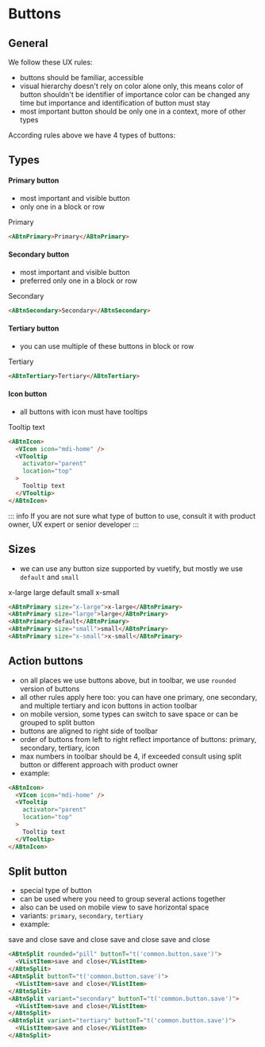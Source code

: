 <script setup>
import { VBtn } from 'vuetify/components/VBtn';
import { VIcon } from 'vuetify/components/VIcon';
import { VListItem } from 'vuetify/components/VList';
import { VTooltip } from 'vuetify/components/VTooltip'; 
import AActionCloseButton from "../../src/components/buttons/action/AActionCloseButton.vue";
import AActionSaveButton from "../../src/components/buttons/action/AActionSaveButton.vue";
import ABtnSplit from "../../src/components/buttons/ABtnSplit.vue";
</script>

# Buttons

## General

We follow these UX rules:
- buttons should be familiar, accessible
- visual hierarchy doesn't rely on color alone only, this means color of button shouldn't be identifier of importance color can be changed any time but importance and identification of button must stay
- most important button should be only one in a context, more of other types

According rules above we have 4 types of buttons:

## Types

#### Primary button

- most important and visible button
- only one in a block or row

<VBtn class="my-2" color="primary" variant="flat">Primary</VBtn>

```html
<ABtnPrimary>Primary</ABtnPrimary>
```

#### Secondary button

- most important and visible button
- preferred only one in a block or row

<VBtn class="my-2" color="primary" variant="outlined">Secondary</VBtn>

```html
<ABtnSecondary>Secondary</ABtnSecondary>
```

#### Tertiary button

- you can use multiple of these buttons in block or row

<VBtn class="my-2" color="primary" variant="text">Tertiary</VBtn>

```html
<ABtnTertiary>Tertiary</ABtnTertiary>
```

#### Icon button

- all buttons with icon must have tooltips

<VBtn class="my-2" variant="text" icon="mdi-cog">
  <VIcon icon="mdi-home" />
  <VTooltip
    activator="parent"
    location="top"
  >
    Tooltip text
  </VTooltip>
</VBtn>

```html
<ABtnIcon>
  <VIcon icon="mdi-home" />
  <VTooltip
    activator="parent"
    location="top"
  >
    Tooltip text
  </VTooltip>
</ABtnIcon>
```

::: info
If you are not sure what type of button to use, consult it with product owner, UX expert or senior developer
:::

## Sizes

- we can use any button size supported by vuetify, but mostly we use `default` and `small`

<VBtn class="my-2 mr-2" color="primary" variant="flat" size="x-large">x-large</VBtn>
<VBtn class="my-2 mr-2" color="primary" variant="flat" size="large">large</VBtn>
<VBtn class="my-2 mr-2" color="primary" variant="flat" size="default">default</VBtn>
<VBtn class="my-2 mr-2" color="primary" variant="flat" size="small">small</VBtn>
<VBtn class="my-2" color="primary" variant="flat" size="x-small">x-small</VBtn>

```html
<ABtnPrimary size="x-large">x-large</ABtnPrimary>
<ABtnPrimary size="large">large</ABtnPrimary>
<ABtnPrimary>default</ABtnPrimary>
<ABtnPrimary size="small">small</ABtnPrimary>
<ABtnPrimary size="x-small">x-small</ABtnPrimary>
```

## Action buttons

- on all places we use buttons above, but in toolbar, we use `rounded` version of buttons
- all other rules apply here too: you can have one primary, one secondary, and multiple tertiary and icon buttons in action toolbar
- on mobile version, some types can switch to save space or can be grouped to split button
- buttons are aligned to right side of toolbar
- order of buttons from left to right reflect importance of buttons: primary, secondary, tertiary, icon
- max numbers in toolbar should be 4, if exceeded consult using split button or different approach with product owner
- example:

<AActionSaveButton class="my-2 mr-2" />
<AActionCloseButton class="my-2" />

```html
<ABtnIcon>
  <VIcon icon="mdi-home" />
  <VTooltip
    activator="parent"
    location="top"
  >
    Tooltip text
  </VTooltip>
</ABtnIcon>
```

## Split button

- special type of button
- can be used where you need to group several actions together
- also can be used on mobile view to save horizontal space
- variants: `primary`, `secondary`, `tertiary`
- example:


<ABtnSplit rounded="pill">
  <template #button-content>Save</template>
  <VListItem>save and close</VListItem>
</ABtnSplit>
<ABtnSplit>
  <template #button-content>Save</template>
  <VListItem>save and close</VListItem>
</ABtnSplit>
<ABtnSplit variant="secondary">
  <template #button-content>Save</template>
  <VListItem>save and close</VListItem>
</ABtnSplit>
<ABtnSplit variant="tertiary">
  <template #button-content>Save</template>
  <VListItem>save and close</VListItem>
</ABtnSplit>

```html
<ABtnSplit rounded="pill" buttonT="t('common.button.save')">
  <VListItem>save and close</VListItem>
</ABtnSplit>
<ABtnSplit buttonT="t('common.button.save')">
  <VListItem>save and close</VListItem>
</ABtnSplit>
<ABtnSplit variant="secondary" buttonT="t('common.button.save')">
  <VListItem>save and close</VListItem>
</ABtnSplit>
<ABtnSplit variant="tertiary" buttonT="t('common.button.save')">
  <VListItem>save and close</VListItem>
</ABtnSplit>
```
